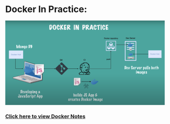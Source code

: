 # Docker In Practice:
![alt text](images/docker-in-practice.png "Docker vs VM")

### [Click here to view Docker Notes](README.md)
